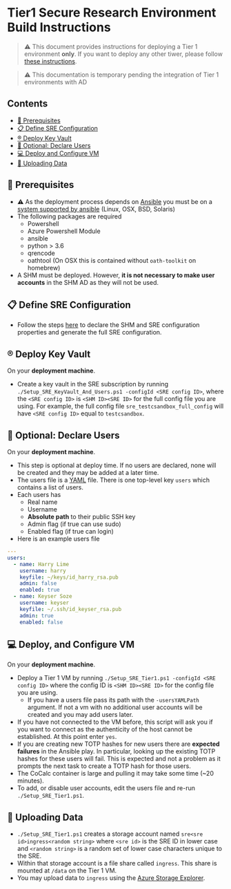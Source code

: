 # Tier1 Secure Research Environment Build Instructions

> :warning: This document provides instructions for deploying a Tier 1
> environment **only**. If you want to deploy any other tiwer, please follow
> [these instructions](./deploy_sre_instructions.md).

> :warning: This documentation is temporary pending the integration of Tier 1
> environments with AD

## Contents
- [:seedling: Prerequisites](#seedling-prerequisites)
- [:clipboard: Define SRE Configuration](#clipboard-define-sre-configuration)
- [:registered: Deploy Key Vault](#registered-deploy-key-vault)
- [:bicyclist: Optional: Declare Users](#bicyclist-optional-declare-users)
- [:computer: Deploy and Configure VM](#computer-deploy,-and-configure-vm)
- [:floppy_disk: Uploading Data](#floppy_disk-uploading-data)

## :seedling: Prerequisites

- :warning: As the deployment process depends on
  [Ansible](https://www.ansible.com) you must be on a [system supported by
  ansible](https://docs.ansible.com/ansible/latest/installation_guide/intro_installation.html)
  (Linux, OSX, BSD, Solaris)
- The following packages are required
  - Powershell
  - Azure Powershell Module
  - ansible
  - python > 3.6
  - qrencode
  - oathtool (On OSX this is contained without `oath-toolkit` on homebrew)
- A SHM must be deployed. However, **it is not necessary to make user accounts**
  in the SHM AD as they will not be used.

## :clipboard: Define SRE Configuration

- Follow the steps
  [here](./deploy_sre_instructions.md#clipboard-define-sre-configuration) to
  declare the SHM and SRE configuration properties and generate the full SRE
  configuration.

## :registered: Deploy Key Vault

On your **deployment machine**.
- Create a key vault in the SRE subscription by running
  `./Setup_SRE_KeyVault_And_Users.ps1 -configId <SRE config ID>`, where the
  `<SRE config ID>` is `<SHM ID><SRE ID>` for the full config file you are
  using. For example, the full config file `sre_testcsandbox_full_config` will
  have `<SRE config ID>` equal to `testcsandbox`.

## :bicyclist: Optional: Declare Users

On your **deployment machine**.
- This step is optional at deploy time. If no users are declared, none will be
  created and they may be added at a later time.
- The users file is a [YAML](https://yaml.org) file. There is one top-level key
  `users` which contains a list of users.
- Each users has
  - Real name
  - Username
  - **Absolute path** to their public SSH key
  - Admin flag (if true can use sudo)
  - Enabled flag (if true can login)
- Here is an example users file
```yaml
---
users:
  - name: Harry Lime
    username: harry
    keyfile: ~/keys/id_harry_rsa.pub
    admin: false
    enabled: true
  - name: Keyser Soze
    username: keyser
    keyfile: ~/.ssh/id_keyser_rsa.pub
    admin: true
    enabled: false
```

## :computer: Deploy, and Configure VM

On your **deployment machine**.
- Deploy a Tier 1 VM by running `./Setup_SRE_Tier1.ps1 -configId <SRE config
  ID>` where the config ID is `<SHM ID><SRE ID>` for the config file you are
  using.
  - If you have a users file pass its path with the `-usersYAMLPath` argument. If
    not a vm with no additional user accounts will be created and you may add
    users later.
- If you have not connected to the VM before, this script will ask you if you
  want to connect as the authenticity of the host cannot be established. At this
  point enter `yes`.
- If you are creating new TOTP hashes for new users there are **expected
  failures** in the Ansible play. In particular, looking up the existing TOTP
  hashes for these users will fail. This is expected and not a problem as it
  prompts the next task to create a TOTP hash for those users.
- The CoCalc container is large and pulling it may take some time (~20 minutes).
- To add, or disable user accounts, edit the users file and re-run
  `./Setup_SRE_Tier1.ps1`.

## :floppy_disk: Uploading Data

- `./Setup_SRE_Tier1.ps1` creates a storage account named `sre<sre
  id>ingress<random string>` where `<sre id>` is the SRE ID in lower case and
  `<random string>` is a random set of lower case characters unique to the SRE.
- Within that storage account is a file share called `ingress`. This share is
  mounted at `/data` on the Tier 1 VM.
- You may upload data to `ingress` using the [Azure Storage
  Explorer](https://azure.microsoft.com/en-us/features/storage-explorer/).
